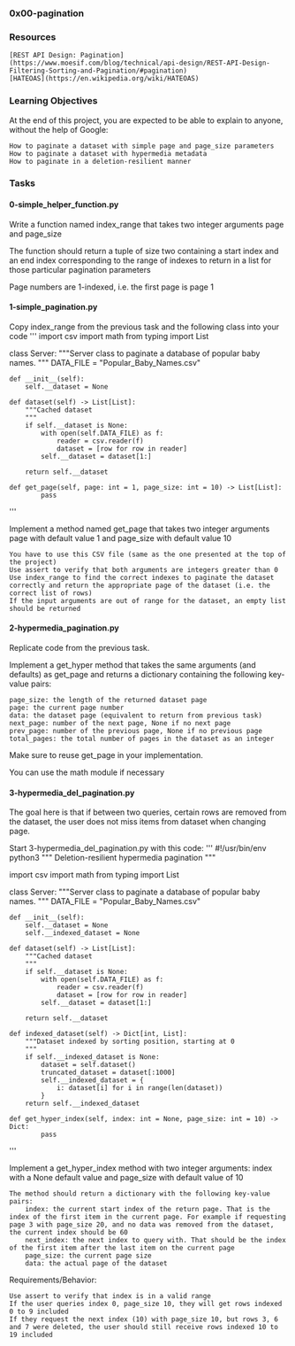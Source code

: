 ### 0x00-pagination

### Resources
    [REST API Design: Pagination](https://www.moesif.com/blog/technical/api-design/REST-API-Design-Filtering-Sorting-and-Pagination/#pagination)
    [HATEOAS](https://en.wikipedia.org/wiki/HATEOAS)

### Learning Objectives
At the end of this project, you are expected to be able to explain to anyone, without the help of Google:

    How to paginate a dataset with simple page and page_size parameters
    How to paginate a dataset with hypermedia metadata
    How to paginate in a deletion-resilient manner

### Tasks
#### 0-simple_helper_function.py
Write a function named index_range that takes two integer arguments page and page_size

The function should return a tuple of size two containing a start index and an end index corresponding to the range of indexes to return in a list for those particular pagination parameters

Page numbers are 1-indexed, i.e. the first page is page 1

#### 1-simple_pagination.py
Copy index_range from the previous task and the following class into your code
'''
import csv
import math
from typing import List


class Server:
    """Server class to paginate a database of popular baby names.
    """
    DATA_FILE = "Popular_Baby_Names.csv"

    def __init__(self):
        self.__dataset = None

    def dataset(self) -> List[List]:
        """Cached dataset
        """
        if self.__dataset is None:
            with open(self.DATA_FILE) as f:
                reader = csv.reader(f)
                dataset = [row for row in reader]
            self.__dataset = dataset[1:]

        return self.__dataset

    def get_page(self, page: int = 1, page_size: int = 10) -> List[List]:
            pass
'''

Implement a method named get_page that takes two integer arguments page with default value 1 and page_size with default value 10

    You have to use this CSV file (same as the one presented at the top of the project)
    Use assert to verify that both arguments are integers greater than 0
    Use index_range to find the correct indexes to paginate the dataset correctly and return the appropriate page of the dataset (i.e. the correct list of rows)
    If the input arguments are out of range for the dataset, an empty list should be returned

#### 2-hypermedia_pagination.py
Replicate code from the previous task.

Implement a get_hyper method that takes the same arguments (and defaults) as get_page and returns a dictionary containing the following key-value pairs:

    page_size: the length of the returned dataset page
    page: the current page number
    data: the dataset page (equivalent to return from previous task)
    next_page: number of the next page, None if no next page
    prev_page: number of the previous page, None if no previous page
    total_pages: the total number of pages in the dataset as an integer

Make sure to reuse get_page in your implementation.

You can use the math module if necessary

#### 3-hypermedia_del_pagination.py
The goal here is that if between two queries, certain rows are removed from the dataset, the user does not miss items from dataset when changing page.

Start 3-hypermedia_del_pagination.py with this code:
'''
#!/usr/bin/env python3
"""
Deletion-resilient hypermedia pagination
"""

import csv
import math
from typing import List


class Server:
    """Server class to paginate a database of popular baby names.
    """
    DATA_FILE = "Popular_Baby_Names.csv"

    def __init__(self):
        self.__dataset = None
        self.__indexed_dataset = None

    def dataset(self) -> List[List]:
        """Cached dataset
        """
        if self.__dataset is None:
            with open(self.DATA_FILE) as f:
                reader = csv.reader(f)
                dataset = [row for row in reader]
            self.__dataset = dataset[1:]

        return self.__dataset

    def indexed_dataset(self) -> Dict[int, List]:
        """Dataset indexed by sorting position, starting at 0
        """
        if self.__indexed_dataset is None:
            dataset = self.dataset()
            truncated_dataset = dataset[:1000]
            self.__indexed_dataset = {
                i: dataset[i] for i in range(len(dataset))
            }
        return self.__indexed_dataset

    def get_hyper_index(self, index: int = None, page_size: int = 10) -> Dict:
            pass
'''

Implement a get_hyper_index method with two integer arguments: index with a None default value and page_size with default value of 10

    The method should return a dictionary with the following key-value pairs:
        index: the current start index of the return page. That is the index of the first item in the current page. For example if requesting page 3 with page_size 20, and no data was removed from the dataset, the current index should be 60
        next_index: the next index to query with. That should be the index of the first item after the last item on the current page
        page_size: the current page size
        data: the actual page of the dataset

Requirements/Behavior:

    Use assert to verify that index is in a valid range
    If the user queries index 0, page_size 10, they will get rows indexed 0 to 9 included
    If they request the next index (10) with page_size 10, but rows 3, 6 and 7 were deleted, the user should still receive rows indexed 10 to 19 included
